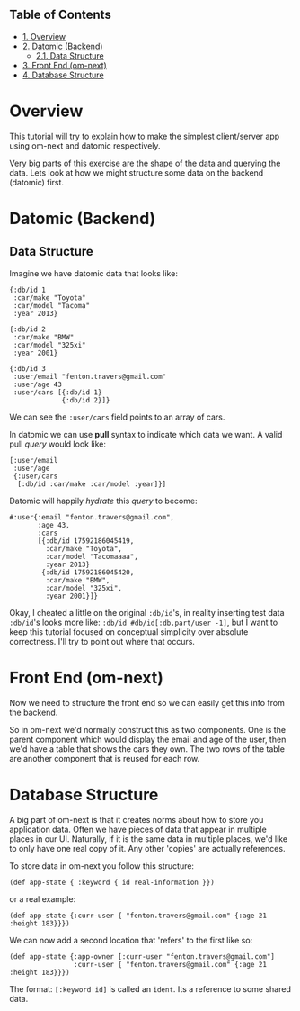 <div id="table-of-contents">
<h2>Table of Contents</h2>
<div id="text-table-of-contents">
<ul>
<li><a href="#sec-1">1. Overview</a></li>
<li><a href="#sec-2">2. Datomic (Backend)</a>
<ul>
<li><a href="#sec-2-1">2.1. Data Structure</a></li>
</ul>
</li>
<li><a href="#sec-3">3. Front End (om-next)</a></li>
<li><a href="#sec-4">4. Database Structure</a></li>
</ul>
</div>
</div>

# Overview<a id="sec-1" name="sec-1"></a>

This tutorial will try to explain how to make the simplest
client/server app using om-next and datomic respectively.

Very big parts of this exercise are the shape of the data and querying
the data.  Lets look at how we might structure some data on the
backend (datomic) first.

# Datomic (Backend)<a id="sec-2" name="sec-2"></a>

## Data Structure<a id="sec-2-1" name="sec-2-1"></a>

Imagine we have datomic data that looks like:

    {:db/id 1
     :car/make "Toyota"
     :car/model "Tacoma"
     :year 2013}
    
    {:db/id 2
     :car/make "BMW"
     :car/model "325xi"
     :year 2001}
    
    {:db/id 3 
     :user/email "fenton.travers@gmail.com"
     :user/age 43
     :user/cars [{:db/id 1}
                 {:db/id 2}]}

We can see the `:user/cars` field points to an array of cars.

In datomic we can use **pull** syntax to indicate which data we want.  A
valid pull *query* would look like:

    [:user/email
     :user/age
     {:user/cars
      [:db/id :car/make :car/model :year]}]

Datomic will happily *hydrate* this *query* to become:

    #:user{:email "fenton.travers@gmail.com",
           :age 43,
           :cars
           [{:db/id 17592186045419,
             :car/make "Toyota",
             :car/model "Tacomaaaa",
             :year 2013}
            {:db/id 17592186045420,
             :car/make "BMW",
             :car/model "325xi",
             :year 2001}]}

Okay, I cheated a little on the original `:db/id`'s, in reality
inserting test data `:db/id`'s looks more like: `:db/id
#db/id[:db.part/user -1]`, but I want to keep this tutorial focused on
conceptual simplicity over absolute correctness.  I'll try to point
out where that occurs.

# Front End (om-next)<a id="sec-3" name="sec-3"></a>

Now we need to structure the front end so we can easily get this info
from the backend.

So in om-next we'd normally construct this as two components.  One is
the parent component which would display the email and age of the
user, then we'd have a table that shows the cars they own.  The two
rows of the table are another component that is reused for each row.

# Database Structure<a id="sec-4" name="sec-4"></a>

A big part of om-next is that it creates norms about how to store you
application data.  Often we have pieces of data that appear in
multiple places in our UI.  Naturally, if it is the same data in
multiple places, we'd like to only have one real copy of it.  Any
other 'copies' are actually references.

To store data in om-next you follow this structure:

    (def app-state { :keyword { id real-information }})

or a real example:

    (def app-state {:curr-user { "fenton.travers@gmail.com" {:age 21 :height 183}}})

We can now add a second location that 'refers' to the first like so:

    (def app-state {:app-owner [:curr-user "fenton.travers@gmail.com"]
                    :curr-user { "fenton.travers@gmail.com" {:age 21 :height 183}}})

The format: `[:keyword id]` is called an `ident`.  Its a reference to
some shared data.
